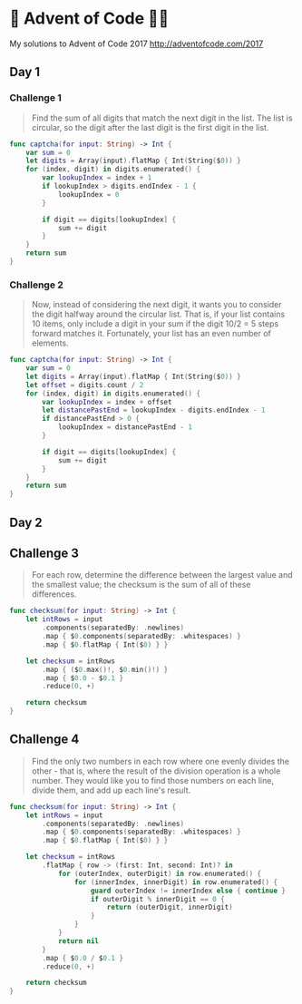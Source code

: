 # 🎄 Advent of Code 👨‍💻
My solutions to Advent of Code 2017 http://adventofcode.com/2017

## Day 1

### Challenge 1
> Find the sum of all digits that match the next digit in the list. The list is circular, so the digit after the last digit is the first digit in the list.

```swift
func captcha(for input: String) -> Int {
    var sum = 0
    let digits = Array(input).flatMap { Int(String($0)) }
    for (index, digit) in digits.enumerated() {
        var lookupIndex = index + 1
        if lookupIndex > digits.endIndex - 1 {
            lookupIndex = 0
        }

        if digit == digits[lookupIndex] {
            sum += digit
        }
    }
    return sum
}
```

### Challenge 2
> Now, instead of considering the next digit, it wants you to consider the digit halfway around the circular list. That is, if your list contains 10 items, only include a digit in your sum if the digit 10/2 = 5 steps forward matches it. Fortunately, your list has an even number of elements.

```swift
func captcha(for input: String) -> Int {
    var sum = 0
    let digits = Array(input).flatMap { Int(String($0)) }
    let offset = digits.count / 2
    for (index, digit) in digits.enumerated() {
        var lookupIndex = index + offset
        let distancePastEnd = lookupIndex - digits.endIndex - 1
        if distancePastEnd > 0 {
            lookupIndex = distancePastEnd - 1
        }

        if digit == digits[lookupIndex] {
            sum += digit
        }
    }
    return sum
}
```

## Day 2

## Challenge 3
> For each row, determine the difference between the largest value and the smallest value; the checksum is the sum of all of these differences.

```swift
func checksum(for input: String) -> Int {
    let intRows = input
        .components(separatedBy: .newlines)
        .map { $0.components(separatedBy: .whitespaces) }
        .map { $0.flatMap { Int($0) } }

    let checksum = intRows
        .map { ($0.max()!, $0.min()!) }
        .map { $0.0 - $0.1 }
        .reduce(0, +)

    return checksum
}
```

## Challenge 4
> Find the only two numbers in each row where one evenly divides the other - that is, where the result of the division operation is a whole number. They would like you to find those numbers on each line, divide them, and add up each line's result.

```swift
func checksum(for input: String) -> Int {
    let intRows = input
        .components(separatedBy: .newlines)
        .map { $0.components(separatedBy: .whitespaces) }
        .map { $0.flatMap { Int($0) } }

    let checksum = intRows
        .flatMap { row -> (first: Int, second: Int)? in
            for (outerIndex, outerDigit) in row.enumerated() {
                for (innerIndex, innerDigit) in row.enumerated() {
                    guard outerIndex != innerIndex else { continue }
                    if outerDigit % innerDigit == 0 {
                        return (outerDigit, innerDigit)
                    }
                }
            }
            return nil
        }
        .map { $0.0 / $0.1 }
        .reduce(0, +)

    return checksum
}
```
